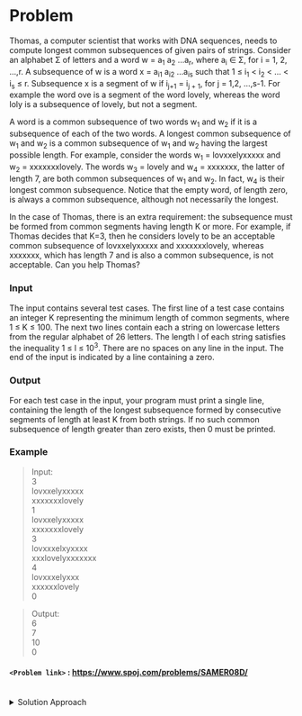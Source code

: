 # Problem
Thomas, a computer scientist that works with DNA sequences, needs to compute longest common subsequences of given pairs of strings. Consider an alphabet Σ of letters and a word w = a<sub>1</sub> a<sub>2</sub> …a<sub>r</sub>, where a<sub>i</sub> ∈ Σ, for i = 1, 2, …,r. A subsequence of w is a word x = a<sub>i1</sub> a<sub>i2</sub> …a<sub>is</sub> such that 1 ≤ i<sub>1</sub> < i<sub>2</sub> < … < i<sub>s</sub> ≤ r. Subsequence x is a segment of w if i<sub>j+1</sub> = i<sub>j + 1</sub>, for j = 1,2, …,s-1. For example the word ove is a segment of the word lovely, whereas the word loly is a subsequence of lovely, but not a segment.

A word is a common subsequence of two words w<sub>1</sub> and w<sub>2</sub> if it is a subsequence of each of the two words. A longest common subsequence of w<sub>1</sub> and w<sub>2</sub> is a common subsequence of w<sub>1</sub> and w<sub>2</sub> having the largest possible length. For example, consider the words w<sub>1</sub> = lovxxelyxxxxx and w<sub>2</sub> = xxxxxxxlovely. The words w<sub>3</sub> = lovely and w<sub>4</sub> = xxxxxxx, the latter of length 7, are both common subsequences of w<sub>1</sub> and w<sub>2</sub>. In fact, w<sub>4</sub> is their longest common subsequence. Notice that the empty word, of length zero, is always a common subsequence, although not necessarily the longest.

In the case of Thomas, there is an extra requirement: the subsequence must be formed from common segments having length K or more. For example, if Thomas decides that K=3, then he considers lovely to be an acceptable common subsequence of lovxxelyxxxxx and xxxxxxxlovely, whereas xxxxxxx, which has length 7 and is also a common subsequence, is not acceptable. Can you help Thomas?

### Input
The input contains several test cases. The first line of a test case contains an integer K representing the minimum length of common segments, where 1 ≤ K ≤ 100. The next two lines contain each a string on lowercase letters from the regular alphabet of 26 letters. The length l of each string satisfies the inequality 1 ≤ l ≤ 10<sup>3</sup>. There are no spaces on any line in the input. The end of the input is indicated by a line containing a zero.

### Output
For each test case in the input, your program must print a single line, containing the length of the longest subsequence formed by consecutive segments of length at least K from both strings. If no such common subsequence of length greater than zero exists, then 0 must be printed.

### Example
>Input:<br/>
3<br/>
lovxxelyxxxxx<br/>
xxxxxxxlovely<br/>
1<br/>
lovxxelyxxxxx<br/>
xxxxxxxlovely<br/>
3<br/>
lovxxxelxyxxxx<br/>
xxxlovelyxxxxxxx<br/>
4<br/>
lovxxxelyxxx<br/>
xxxxxxlovely<br/>
0<br/>

>Output:<br/>
6<br/>
7<br/>
10<br/>
0<br/>

#### `<Problem link>` : <https://www.spoj.com/problems/SAMER08D/>
<br/>
<details>
  <summary>Solution Approach</summary>
  
  ######
  
   
  
  ### References
  
  ><br/>
  
</details>
